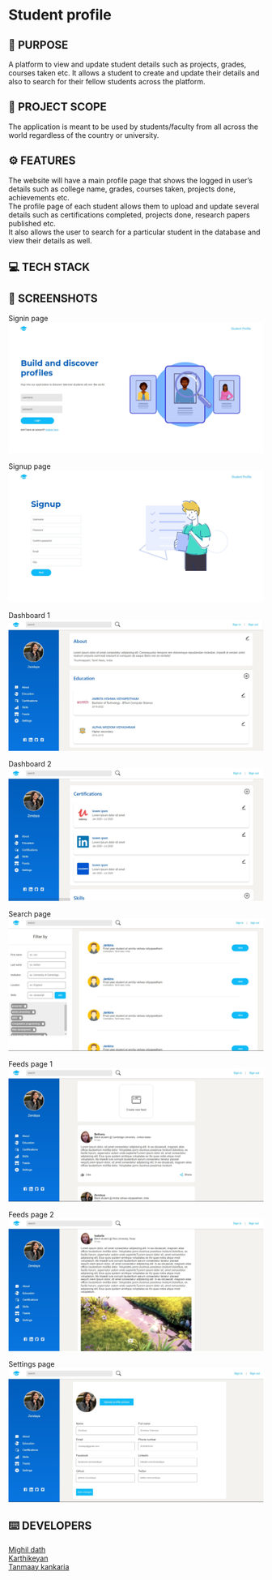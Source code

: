 # Student profile
<h2>📌 PURPOSE</h2>
A platform to view and update student details such as projects, grades, courses taken etc. It allows a student to create and update their details and also to search for their fellow students across the platform.
<h2>📃 PROJECT SCOPE</h2>
The application is meant to be used by students/faculty from all across the world regardless of the country or university.
<h2>⚙️ FEATURES</h2>
The website will have a main profile page that shows the logged in user’s details such as college name, grades, courses taken, projects done, achievements etc. <br/>
The profile page of each student allows them to upload and update several details such as certifications completed, projects done, research papers published etc.<br/>
It also allows the user to search for a particular student in the database and view their details as well.
<h2>💻 TECH STACK</h2>
<h2>📸 SCREENSHOTS</h2>
<p>
  Signin page
  <img src="https://github.com/KarthikeyanRV2601/student-profile/raw/develop/screenshots/signin.jpg"/>
</p>
<p>
  Signup page
  <img src="https://github.com/KarthikeyanRV2601/student-profile/raw/develop/screenshots/signup.jpg"/>
</p>
<p>
  Dashboard 1
  <img src="https://github.com/KarthikeyanRV2601/student-profile/raw/develop/screenshots/dashboard.jpg"/>
</p>
<p>
  Dashboard 2
  <img src="https://github.com/KarthikeyanRV2601/student-profile/raw/develop/screenshots/dashboard-2.jpg"/>
</p>
<p>
  Search page
  <img src="https://github.com/KarthikeyanRV2601/student-profile/raw/develop/screenshots/search.jpg" />
</p>

<p>
  Feeds page 1
  <img src="https://github.com/KarthikeyanRV2601/student-profile/raw/develop/screenshots/feeds1.jpg" />
</p>

<p>
  Feeds page 2
  <img src="https://github.com/KarthikeyanRV2601/student-profile/raw/develop/screenshots/feed2.jpg" />
</p>

<p>
  Settings  page
  <img src="https://github.com/KarthikeyanRV2601/student-profile/raw/develop/screenshots/settings.jpg" />
</p>

<h2>⌨️ DEVELOPERS</h2>
<a href="https://github.com/Mighil31">Mighil dath</a><br/>
<a href="https://github.com/KarthikeyanRV2601">Karthikeyan</a><br/>
<a href="https://github.com/Tanmaay3">Tanmaay kankaria</a><br/>

